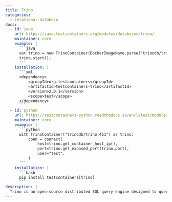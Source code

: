 ```yaml
---
title: Trino
categories:
  - relational-database
docs:
  - id: java
    url: https://java.testcontainers.org/modules/databases/trino/
    maintainer: core
    example: |
      ```java
      var trino = new TrinoContainer(DockerImageName.parse("trinodb/trino:352"));
      trino.start();
      ```
    installation: |
      ```xml
      <dependency>
          <groupId>org.testcontainers</groupId>
          <artifactId>testcontainers-trino</artifactId>
          <version>2.0.1</version>
          <scope>test</scope>
      </dependency>
      ```
  - id: python
    url: https://testcontainers-python.readthedocs.io/en/latest/modules/trino/README.html
    maintainer: core
    example: |
      ```python
      with TrinoContainer("trinodb/trino:451") as trino:
          conn = connect(
              host=trino.get_container_host_ip(),
              port=trino.get_exposed_port(trino.port),
              user="test",
          )
      ```
    installation: |
      ```bash
      pip install testcontainers[trino]
      ```
description: |
  Trino is an open-source distributed SQL query engine designed to query large data sets distributed over one or more heterogeneous data sources.
---
```


